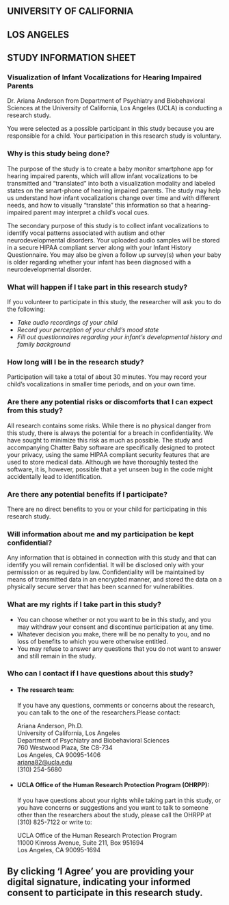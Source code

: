 ## UNIVERSITY OF CALIFORNIA 
## LOS ANGELES
## STUDY INFORMATION SHEET


### Visualization of Infant Vocalizations for Hearing Impaired Parents

Dr. Ariana Anderson from Department of Psychiatry and Biobehavioral Sciences at the University of California, Los Angeles (UCLA) is conducting a research study.

You were selected as a possible participant in this study because you are responsible for a child. Your participation in this research study is voluntary.  

### Why is this study being done?

The purpose of the study is to create a baby monitor smartphone app for hearing impaired parents, which will allow infant vocalizations to be transmitted and “translated” into both a visualization modality and labeled states on the smart-phone of hearing impaired parents.  The study may help us understand how infant vocalizations change over time and with different needs, and how to visually “translate” this information so that a hearing-impaired parent may interpret a child’s vocal cues.

The secondary purpose of this study is to collect infant vocalizations to identify vocal patterns associated with autism and other neurodevelopmental disorders.  Your uploaded audio samples will be stored in a secure HIPAA compliant server along with your Infant History Questionnaire.  You may also be given a follow up survey(s) when your baby is older regarding whether your infant has been diagnosed with a neurodevelopmental disorder.  

### What will happen if I take part in this research study?

If you volunteer to participate in this study, the researcher will ask you to do the following:

* *Take audio recordings of your child*
* *Record your perception of your child’s mood state*
* *Fill out questionnaires regarding your infant’s developmental history and family background*

### How long will I be in the research study?

Participation will take a total of about 30 minutes.  You may record your child’s vocalizations in smaller time periods, and on your own time.

### Are there any potential risks or discomforts that I can expect from this study?

All research contains some risks.  While there is no physical danger from this study, there is always the potential for a breach in confidentiality.  We have sought to minimize this risk as much as possible.  The study and accompanying Chatter Baby software are specifically designed to protect your privacy, using the same HIPAA compliant security features that are used to store medical data.  Although we have thoroughly tested the software, it is, however, possible that a yet unseen bug in the code might accidentally lead to identification.

### Are there any potential benefits if I participate?

There are no direct benefits to you or your child for participating in this research study. 

### Will information about me and my participation be kept confidential?

Any information that is obtained in connection with this study and that can identify you will remain confidential. It will be disclosed only with your permission or as required by law. Confidentiality will be maintained by means of transmitted data in an encrypted manner, and stored the data on a physically secure server that has been scanned for vulnerabilities. 

### What are my rights if I take part in this study?

* You can choose whether or not you want to be in this study, and you may withdraw your consent and discontinue participation at any time.
* Whatever decision you make, there will be no penalty to you, and no loss of benefits to which you were otherwise entitled.  
* You may refuse to answer any questions that you do not want to answer and still remain in the study.

### Who can I contact if I have questions about this study?

* #### The research team:  
  If you have any questions, comments or concerns about the research, you can talk to the one of the researchers.Please contact: 

  Ariana Anderson, Ph.D.  
  University of California, Los Angeles  
  Department of Psychiatry and Biobehavioral Sciences  
  760 Westwood Plaza, Ste C8-734  
  Los Angeles, CA 90095-1406  
  ariana82@ucla.edu  
  (310) 254-5680  
  
* #### UCLA Office of the Human Research Protection Program (OHRPP):
  If you have questions about your rights while taking part in this study, or you have concerns or suggestions and you want to talk to someone other than the researchers about the study, please call the OHRPP at (310) 825-7122 or write to: 

  UCLA Office of the Human Research Protection Program  
  11000 Kinross Avenue, Suite 211, Box 951694  
  Los Angeles, CA 90095-1694  


## By clicking ‘I Agree’ you are providing your digital signature, indicating your informed consent to participate in this research study.


